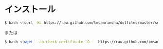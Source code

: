 # インストール

```bash
$ bash <(curl -kL https://raw.github.com/tmsanrinsha/dotfiles/master/setup/installer.sh)
```

または

```bash
$ bash <(wget --no-check-certificate -O -  https://raw.github.com/tmsanrinsha/dotfiles/master/setup/installer.sh)
```
